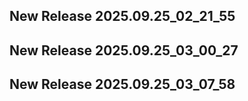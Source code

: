 ## New Release 2025.09.25_02_21_55
## New Release 2025.09.25_03_00_27
## New Release 2025.09.25_03_07_58
